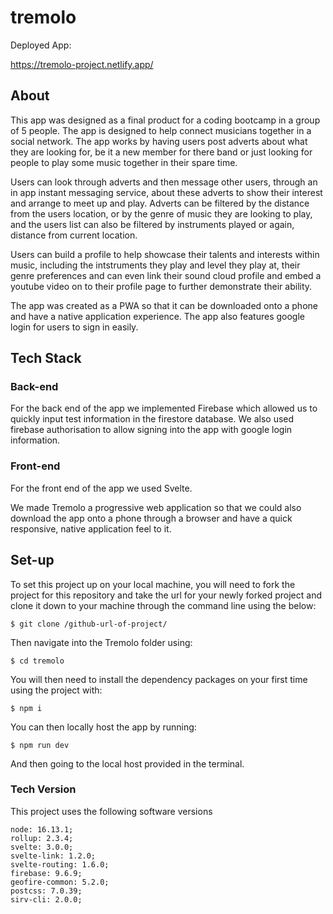 # tremolo

Deployed App:

https://tremolo-project.netlify.app/

## About

This app was designed as a final product for a coding bootcamp in a group of 5 people. The app is designed to help connect musicians together in a social network. The app works by having users post adverts about what they are looking for, be it a new member for there band or just looking for people to play some music together in their spare time.

Users can look through adverts and then message other users, through an in app instant messaging service, about these adverts to show their interest and arrange to meet up and play. Adverts can be filtered by the distance from the users location, or by the genre of music they are looking to play, and the users list can also be filtered by instruments played or again, distance from current location.

Users can build a profile to help showcase their talents and interests within music, including the intstruments they play and level they play at, their genre preferences and can even link their sound cloud profile and embed a youtube video on to their profile page to further demonstrate their ability.

The app was created as a PWA so that it can be downloaded onto a phone and have a native application experience. The app also features google login for users to sign in easily.

## Tech Stack

### Back-end

For the back end of the app we implemented Firebase which allowed us to quickly input test information in the firestore database. We also used firebase authorisation to allow signing into the app with google login information.

### Front-end

For the front end of the app we used Svelte.

We made Tremolo a progressive web application so that we could also download the app onto a phone through a browser and have a quick responsive, native application feel to it.

## Set-up

To set this project up on your local machine, you will need to fork the project for this repository and take the url for your newly forked project and clone it down to your machine through the command line using the below:

```
$ git clone /github-url-of-project/
```

Then navigate into the Tremolo folder using:

```
$ cd tremolo
```

You will then need to install the dependency packages on your first time using the project with:

```
$ npm i
```

You can then locally host the app by running:

```
$ npm run dev
```

And then going to the local host provided in the terminal.

### Tech Version

This project uses the following software versions

```
node: 16.13.1;
rollup: 2.3.4;
svelte: 3.0.0;
svelte-link: 1.2.0;
svelte-routing: 1.6.0;
firebase: 9.6.9;
geofire-common: 5.2.0;
postcss: 7.0.39;
sirv-cli: 2.0.0;
```
